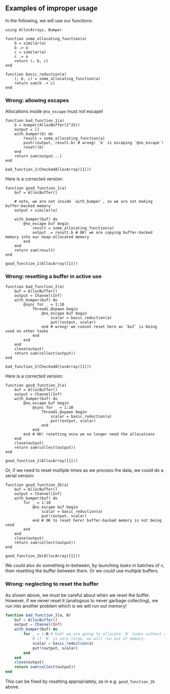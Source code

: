 
## Examples of improper usage

In the following, we will use our functions:

```@repl ex
using AllocArrays, Bumper

function some_allocating_function(a)
    b = similar(a)
    b .= a
    c = similar(a)
    c .= a
    return (; b, c)
end

function basic_reduction(a)
    (; b, c) = some_allocating_function(a)
    return sum(b .+ c)
end
```

### Wrong: allowing escapes

Allocations inside `@no_escape` must not escape!

```@repl ex
function bad_function_1(a)
    b = bumper(AllocBuffer(2^25))
    output = []
    with_bumper(b) do
        result = some_allocating_function(a)
        push!(output, result.b) # wrong! `b` is escaping `@no_escape`!
        reset!(b)
    end
    return sum(output...)
end

bad_function_1(CheckedAllocArray([1]))
```

Here is a corrected version:

```@repl ex
function good_function_1(a)
    buf = AllocBuffer()

    # note, we are not inside `with_bumper`, so we are not making buffer-backed memory
    output = similar(a)

    with_bumper(buf) do
        @no_escape buf begin
            result = some_allocating_function(a)
            output .= result.b # OK! we are copying buffer-backed memory into our heap-allocated memory
        end
    end
    return sum(result)
end

good_function_1(AllocArray([1]))

```

### Wrong: resetting a buffer in active use

```@repl ex
function bad_function_2(a)
    buf = AllocBuffer()
    output = Channel(Inf)
    with_bumper(buf) do
        @sync for _ = 1:10
            Threads.@spawn begin
                @no_escape buf begin
                    scalar = basic_reduction(a)
                    put!(output, scalar)
                end # wrong! we cannot reset here as `buf` is being used on other tasks
            end
        end
    end
    close(output)
    return sum(collect(output))
end

bad_function_2(CheckedAllocArray([1]))
```

Here is a corrected version:

```@repl ex
function good_function_2(a)
    buf = AllocBuffer()
    output = Channel(Inf)
    with_bumper(buf) do
        @no_escape buf begin
            @sync for _ = 1:10
                Threads.@spawn begin
                    scalar = basic_reduction(a)
                    put!(output, scalar)
                end
            end
        end # OK! resetting once we no longer need the allocations
    end
    close(output)
    return sum(collect(output))
end

good_function_2(AllocArray([1]))
```

Or, if we need to reset multiple times as we process the data, we could do a serial version:

```@repl ex
function good_function_2b(a)
    buf = AllocBuffer()
    output = Channel(Inf)
    with_bumper(buf) do
        for _ = 1:10
            @no_escape buf begin
                scalar = basic_reduction(a)
                put!(output, scalar)
            end # OK to reset here! buffer-backed memory is not being used
        end
    end
    close(output)
    return sum(collect(output))
end

good_function_2b(AllocArray([1]))
```

We could also do something in-between, by launching tasks in batches of `n`, then resetting the buffer between them. Or we could use multiple buffers.

### Wrong: neglecting to reset the buffer

As shown above, we must be careful about when we reset the buffer. However, if we never reset it (analogous to never garbage collecting), we run into another problem which is we will run out memory!

```julia
function bad_function_3(a, N)
    buf = AllocBuffer()
    output = Channel(Inf)
    with_bumper(buf) do
        for _ = 1:N # bad! we are going to allocate `N` times without resetting!
            # if `N` is very large, we will run out of memory.
            scalar = basic_reduction(a)
            put!(output, scalar)
        end
    end
    close(output)
    return sum(collect(output))
end
```

This can be fixed by resetting appropriately, as in e.g. `good_function_2b` above.
